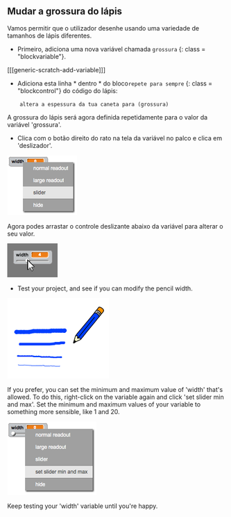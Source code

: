 ## Mudar a grossura do lápis

Vamos permitir que o utilizador desenhe usando uma variedade de tamanhos de lápis diferentes.

+ Primeiro, adiciona uma nova variável chamada `grossura` {: class = "blockvariable"}.

[[[generic-scratch-add-variable]]]

+ Adiciona esta linha * dentro * do bloco` repete para sempre ` {: class = "blockcontrol"} do código do lápis:

```blocks
    altera a espessura da tua caneta para (grossura)
```

A grossura do lápis será agora definida repetidamente para o valor da variável 'grossura'.

+ Clica com o botão direito do rato na tela da variável no palco e clica em 'deslizador'.

![screenshot](images/paint-slider.png)

Agora podes arrastar o controle deslizante abaixo da variável para alterar o seu valor.

![screenshot](images/paint-slider-change.png)

+ Test your project, and see if you can modify the pencil width.

![screenshot](images/paint-width-test.png)

If you prefer, you can set the minimum and maximum value of 'width' that's allowed. To do this, right-click on the variable again and click 'set slider min and max'. Set the minimum and maximum values of your variable to something more sensible, like 1 and 20.

![screenshot](images/paint-slider-max.png)

Keep testing your 'width' variable until you're happy.